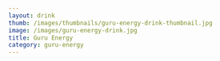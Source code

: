 ```yaml
---
layout: drink
thumb: /images/thumbnails/guru-energy-drink-thumbnail.jpg
image: /images/guru-energy-drink.jpg
title: Guru Energy
category: guru-energy
---
```


